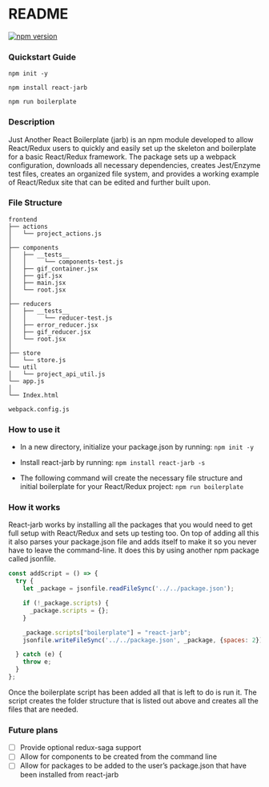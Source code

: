 # README

[![npm version](https://badge.fury.io/js/react-jarb.svg)](https://badge.fury.io/js/react-jarb)

### Quickstart Guide

`npm init -y`

`npm install react-jarb`

`npm run boilerplate`

### Description
Just Another React Boilerplate (jarb) is an npm module developed to allow React/Redux users to quickly and easily set up the skeleton and boilerplate for a basic React/Redux framework. The package sets up a webpack configuration, downloads all necessary dependencies, creates Jest/Enzyme test files, creates an organized file system, and provides a working example of React/Redux site that can be edited and further built upon.

### File Structure
```text
frontend
├── actions
│   └── project_actions.js
│      
├── components
│   ├── __tests__
│   │     └── components-test.js
│   ├── gif_container.jsx
│   ├── gif.jsx
│   ├── main.jsx
│   └── root.jsx
│
├── reducers
│   ├── __tests__
│   │     └── reducer-test.js
│   ├── error_reducer.jsx
│   ├── gif_reducer.jsx
│   └── root.jsx
│
├── store
│   └── store.js
└── util
│   └── project_api_util.js
└── app.js
│
└── Index.html

webpack.config.js
```

### How to use it
- In a new directory, initialize your package.json by running:
`npm init -y`

- Install react-jarb by running:
`npm install react-jarb -s`

- The following command will create the necessary file structure and initial boilerplate for your React/Redux project:
`npm run boilerplate`


### How it works
React-jarb works by installing all the packages that you would need to get full setup with React/Redux and sets up testing too. On top of adding all this it also parses your package.json file and adds itself to make it so you never have to leave the command-line. It does this by using another npm package called jsonfile.

```JavaScript
const addScript = () => {
  try {
    let _package = jsonfile.readFileSync('../../package.json');

    if (!_package.scripts) {
      _package.scripts = {};
    }

    _package.scripts["boilerplate"] = "react-jarb";
    jsonfile.writeFileSync('../../package.json', _package, {spaces: 2});

  } catch (e) {
    throw e;
  }
};
```

Once the boilerplate script has been added all that is left to do is run it. The script creates the folder structure that is listed out above and creates all the files that are needed.

### Future plans
- [ ] Provide optional redux-saga support
- [ ] Allow for components to be created from the command line
- [ ] Allow for packages to be added to the user’s package.json that have been installed from react-jarb
